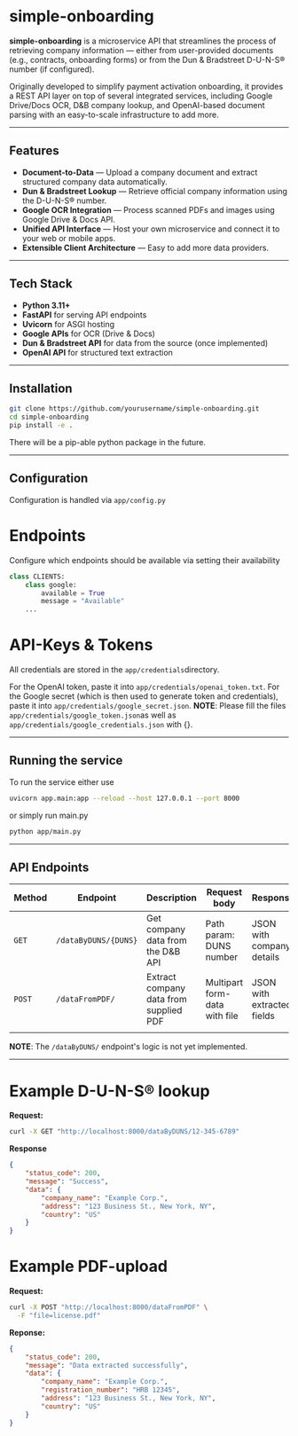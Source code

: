 # simple-onboarding

**simple-onboarding** is a microservice API that streamlines the process of retrieving company information — either from user-provided documents (e.g., contracts, onboarding forms) or from the Dun & Bradstreet D-U-N-S® number (if configured).

Originally developed to simplify payment activation onboarding, it provides a REST API layer on top of several integrated services, including Google Drive/Docs OCR, D&B company lookup, and OpenAI-based document parsing with an easy-to-scale
infrastructure to add more.

---

## Features

- **Document-to-Data** — Upload a company document and extract structured company data automatically.
- **Dun & Bradstreet Lookup** — Retrieve official company information using the D-U-N-S® number.
- **Google OCR Integration** — Process scanned PDFs and images using Google Drive & Docs API.
- **Unified API Interface** — Host your own microservice and connect it to your web or mobile apps.
- **Extensible Client Architecture** — Easy to add more data providers.

---

## Tech Stack

- **Python 3.11+**
- **FastAPI** for serving API endpoints
- **Uvicorn** for ASGI hosting
- **Google APIs** for OCR (Drive & Docs) 
- **Dun & Bradstreet API** for data from the source (once implemented)
- **OpenAI API** for structured text extraction

---

## Installation

```bash
git clone https://github.com/yourusername/simple-onboarding.git
cd simple-onboarding
pip install -e .
```

There will be a pip-able python package in the future.

---

##  Configuration

Configuration is handled via `app/config.py`

# Endpoints

Configure which endpoints should be available via setting their availability

```python
class CLIENTS:
    class google:
        available = True
        message = "Available"
    ...
```

# API-Keys & Tokens

All credentials are stored in the ```app/credentials```directory.

For the OpenAI token, paste it into ```app/credentials/openai_token.txt```.
For the Google secret (which is then used to generate token and credentials),
paste it into ```app/credentials/google_secret.json```.
**NOTE**: Please fill the files ```app/credentials/google_token.json```as well as
```app/credentials/google_credentials.json``` with {}.

---

## Running the service

To run the service either use

```bash
uvicorn app.main:app --reload --host 127.0.0.1 --port 8000
```

or simply run main.py

```bash
python app/main.py
```

---

## API Endpoints

| Method     | Endpoint                 | Description                            | Request body                  | Response                   |
|------------|--------------------------|----------------------------------------|-------------------------------|----------------------------|
| ```GET```  | ```/dataByDUNS/{DUNS}``` | Get company data from the D&B API      | Path param: DUNS number       | JSON with company details  |
| ```POST``` | ```/dataFromPDF/```      | Extract company data from supplied PDF | Multipart form-data with file | JSON with extracted fields |
|            |                          |                                        |                               |                            |

**NOTE**: The ```/dataByDUNS/``` endpoint's logic is not yet implemented.

---

# Example D-U-N-S® lookup

**Request:**
```bash
curl -X GET "http://localhost:8000/dataByDUNS/12-345-6789"
```
**Response**
```json
{
    "status_code": 200,
    "message": "Success",
    "data": {
        "company_name": "Example Corp.",
        "address": "123 Business St., New York, NY",
        "country": "US"
    }
}
```

# Example PDF-upload

**Request:**
```bash
curl -X POST "http://localhost:8000/dataFromPDF" \
  -F "file=license.pdf"
```
**Reponse:**
```json
{
    "status_code": 200,
    "message": "Data extracted successfully",
    "data": {
        "company_name": "Example Corp.",
        "registration_number": "HRB 12345",
        "address": "123 Business St., New York, NY",
        "country": "US"
    }
}
```